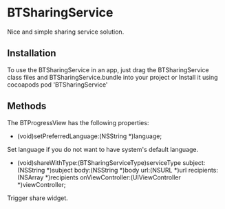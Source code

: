 BTSharingService
========

Nice and simple sharing service solution.


Installation
--------------

To use the BTSharingService in an app, just drag the BTSharingService class files and BTSharingService.bundle into your project
or
Install it using cocoapods pod 'BTSharingService'


Methods
--------------

The BTProgressView has the following properties:

- (void)setPreferredLanguage:(NSString *)language;

Set language if you do not want to have system's default language.

- (void)shareWithType:(BTSharingServiceType)serviceType
              subject:(NSString *)subject
                 body:(NSString *)body
                  url:(NSURL *)url
           recipients:(NSArray *)recipients
     onViewController:(UIViewController *)viewController;

Trigger share widget.